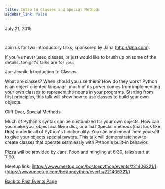 ```yaml
---
title: Intro to Classes and Special Methods
sidebar_link: false
---
```


July 21, 2015


   

Join us for two introductory talks, sponsored by Jana (http://jana.com).

If you've never used classes, or just would like to brush up on some of the details, tonight's talks are for you:

Joe Jevnik, Introduction to Classes

What are classes? When should you use them? How do they work? Python is an object oriented language: much of its power comes from implementing your own classes to represent the nouns in your programs. Starting from first principles, this talk will show how to use classes to build your own objects.

Cliff Dyer, Special Methods

Much of Python's syntax can be customized for your own objects. How can you make your object act like a dict, or a list? Special methods (that look like __this__) underlie all of Python's functionality. You can implement them yourself to give your objects special powers. This talk will demonstrate how to create classes that operate seamlessly with Python's built-in behavior.

Pizza will be provided by Jana. Food and mingling at 6:30, talks start at 7:00.


Meetup link: [https://www.meetup.com/bostonpython/events/221406321/](https://www.meetup.com/bostonpython/events/221406321/)

[Back to Past Events Page](index.md)